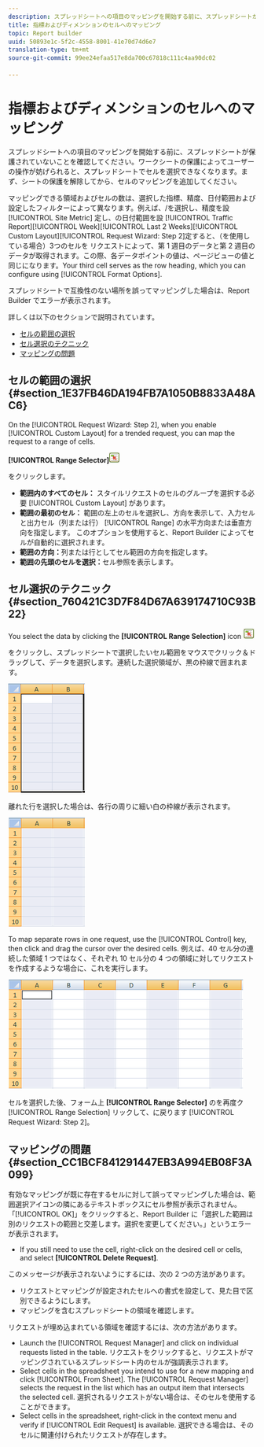 ```yaml
---
description: スプレッドシートへの項目のマッピングを開始する前に、スプレッドシートが保護されていないことを確認してください。ワークシートの保護によってユーザーの操作が妨げられると、スプレッドシートでセルを選択できなくなります。まず、シートの保護を解除してから、セルのマッピングを追加してください。
title: 指標およびディメンションのセルへのマッピング
topic: Report builder
uuid: 50893e1c-5f2c-4558-8001-41e70d74d6e7
translation-type: tm+mt
source-git-commit: 99ee24efaa517e8da700c67818c111c4aa90dc02

---
```



# 指標およびディメンションのセルへのマッピング

スプレッドシートへの項目のマッピングを開始する前に、スプレッドシートが保護されていないことを確認してください。ワークシートの保護によってユーザーの操作が妨げられると、スプレッドシートでセルを選択できなくなります。まず、シートの保護を解除してから、セルのマッピングを追加してください。

マッピングできる領域およびセルの数は、選択した指標、精度、日付範囲および設定したフィルターによって異なります。例えば、/を選択し、精度を設 [!UICONTROL Site Metric] 定し、の日付範囲を設 [!UICONTROL Traffic Report][!UICONTROL Week][!UICONTROL Last 2 Weeks][!UICONTROL Custom Layout][!UICONTROL Request Wizard: Step 2]定すると、（を使用している場合）3つのセルを リクエストによって、第 1 週目のデータと第 2 週目のデータが取得されます。この際、各データポイントの値は、ページビューの値と同じになります。Your third cell serves as the row heading, which you can configure using [!UICONTROL Format Options].

スプレッドシートで互換性のない場所を誤ってマッピングした場合は、Report Builder でエラーが表示されます。

詳しくは以下のセクションで説明されています。

* [セルの範囲の選択 ](/help/analyze/report-builder/layout/map-metrics-and-dimensions-to-cells.md#section_1E37FB46DA194FB7A1050B8833A48AC6)
* [セル選択のテクニック ](/help/analyze/report-builder/layout/map-metrics-and-dimensions-to-cells.md#section_760421C3D7F84D67A639174710C93B22)
* [マッピングの問題 ](/help/analyze/report-builder/layout/map-metrics-and-dimensions-to-cells.md#section_CC1BCF841291447EB3A994EB08F3A099)

## セルの範囲の選択 {#section_1E37FB46DA194FB7A1050B8833A48AC6}

On the [!UICONTROL Request Wizard: Step 2], when you enable [!UICONTROL Custom Layout] for a trended request, you can map the request to a range of cells.

**[!UICONTROL Range Selector]**![ select_cell_icon.png](assets/select_cell_icon.png)

をクリックします。

* **範囲内のすべてのセル：** スタイルリクエストのセルのグループを選択する必要 [!UICONTROL Custom Layout] があります。
* **範囲の最初のセル：** 範囲の左上のセルを選択し、方向を表示して、入力セルと出力セル（列または行） [!UICONTROL Range] の水平方向または垂直方向を指定します。 このオプションを使用すると、Report Builder によってセルが自動的に選択されます。
* **範囲の方向：**&#x200B;列または行としてセル範囲の方向を指定します。
* **範囲の先頭のセルを選択：**&#x200B;セル参照を表示します。

## セル選択のテクニック {#section_760421C3D7F84D67A639174710C93B22}

You select the data by clicking the **[!UICONTROL Range Selection]** icon  ![select_cell_icon.png](assets/select_cell_icon.png)

 をクリックし、スプレッドシートで選択したいセル範囲をマウスでクリック＆ドラッグして、データを選択します。連続した選択領域が、黒の枠線で囲まれます。

![](assets/twenty_cells.gif)

離れた行を選択した場合は、各行の周りに細い白の枠線が表示されます。

![](assets/twoXten_cells_highlighted.gif)

To map separate rows in one request, use the [!UICONTROL Control] key, then click and drag the cursor over the desired cells. 例えば、40 セル分の連続した領域 1 つではなく、それぞれ 10 セル分の 4 つの領域に対してリクエストを作成するような場合に、これを実行します。

![](assets/map4.png)

セルを選択した後、フォーム上 **[!UICONTROL Range Selector]** のを再度ク [!UICONTROL Range Selection] リックして、に戻ります [!UICONTROL Request Wizard: Step 2]。

## マッピングの問題 {#section_CC1BCF841291447EB3A994EB08F3A099}

有効なマッピングが既に存在するセルに対して誤ってマッピングした場合は、範囲選択アイコンの隣にあるテキストボックスにセル参照が表示されません。「[!UICONTROL OK]」をクリックすると、Report Builder に「選択した範囲は別のリクエストの範囲と交差します。選択を変更してください。」というエラーが表示されます。

* If you still need to use the cell, right-click on the desired cell or cells, and select **[!UICONTROL Delete Request]**.

このメッセージが表示されないようにするには、次の 2 つの方法があります。

* リクエストとマッピングが設定されたセルへの書式を設定して、見た目で区別できるようにします。
* マッピングを含むスプレッドシートの領域を確認します。

リクエストが埋め込まれている領域を確認するには、次の方法があります。

* Launch the [!UICONTROL Request Manager] and click on individual requests listed in the table. リクエストをクリックすると、リクエストがマッピングされているスプレッドシート内のセルが強調表示されます。
* Select cells in the spreadsheet you intend to use for a new mapping and click [!UICONTROL From Sheet]. The [!UICONTROL Request Manager] selects the request in the list which has an output item that intersects the selected cell. 選択されるリクエストがない場合は、そのセルを使用することができます。
* Select cells in the spreadsheet, right-click in the context menu and verify if [!UICONTROL Edit Request] is available. 選択できる場合は、そのセルに関連付けられたリクエストが存在します。
